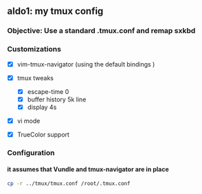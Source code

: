 ## aldo1: my tmux config

### Objective: Use a standard .tmux.conf and remap sxkbd 

### Customizations
- [x] vim-tmux-navigator (using the default bindings )   
- [x] tmux tweaks  
	- [x] escape-time 0  
	- [x] buffer history 5k line  
	- [x] display 4s  
- [x] vi mode  
- [x] TrueColor support
 

### Configuration
#### it assumes that Vundle and tmux-navigator are in place
```bash
cp -r ../tmux/tmux.conf /root/.tmux.conf
```
